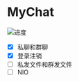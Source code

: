 # MyChat
![进度](http://progressed.io/bar/50?title=done)


* [x] 私聊和群聊
* [x] 登录注销
* [ ] 私发文件和群发文件
* [ ] NIO
